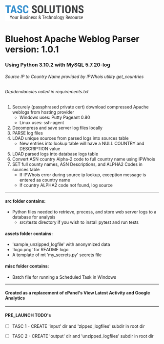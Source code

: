 ![TASCS LOGO](./assets/logo.png)

# Bluehost Apache Weblog Parser version: 1.0.1
### Using Python 3.10.2 with MySQL 5.7.20-log
###### Source IP to Country Name provided by IPWhois utility get_countries
###### Depdendancies noted in requirements.txt

1. Securely (passphrased private cert) download compressed Apache weblogs from hosting provider
    * Windows uses: Putty Pageant 0.80
    * Linux uses: ssh-agent 
1. Decompress and save server log files locally 
1. PARSE log files
1. LOAD unique sources from parsed logs into sources table
    * New entries into lookup table will have a NULL COUNTRY and DESCRIPTION value
1. LOAD parsed logs into database logs table
1. Convert ASN country Alpha-2 code to full country name using IPWhois 
1. SET full county names, ASN Descriptions, and ALPHA2 Codes in sources table
     * If IPWhois error during source ip lookup, exception message is entered as country name
     * If country ALPHA2 code not found, log source

---

#### src folder contains: 

* Python files needed to retrieve, process, and store web server logs to a database for analysis
  * src/tests directory if you wish to install pytest and run tests

#### assets folder contains:

* 'sample_unzipped_logfile'  with anonymized data
* 'logo.png' for README logo
* A template of mt 'my_secrets.py' secrets file

#### misc folder contains:

* Batch file for running a Scheduled Task in Windows 
            
---

#### Created as a replacement of cPanel's View Latest Activity and Google Analytics
---

#### PRE_LAUNCH TODO's

* [ ] TASC 1 - CREATE 'input' dir and 'zipped_logfiles' subdir in root dir
* [ ] TASC 2 - CREATE 'output' dir and 'unzipped_logfiles' subdir in root dir


